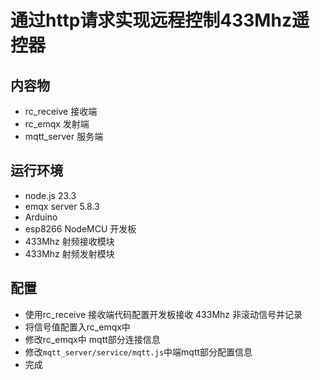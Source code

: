 # 通过http请求实现远程控制433Mhz遥控器

## 内容物

- rc_receive 接收端
- rc_emqx   发射端
- mqtt_server  服务端

## 运行环境

- node.js 23.3
- emqx server  5.8.3
- Arduino
- esp8266 NodeMCU 开发板
- 433Mhz 射频接收模块
- 433Mhz 射频发射模块

## 配置

- 使用rc_receive 接收端代码配置开发板接收 433Mhz 非滚动信号并记录
- 将信号值配置入rc_emqx中
- 修改rc_emqx中 mqtt部分连接信息
- 修改`mqtt_server/service/mqtt.js`中端mqtt部分配置信息
- 完成

